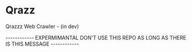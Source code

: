 # Qrazz
Qrazzz Web Crawler - (in dev)



------------ EXPERMIMANTAL DON'T USE THIS REPO AS LONG AS THERE IS THIS MESSAGE ------------
